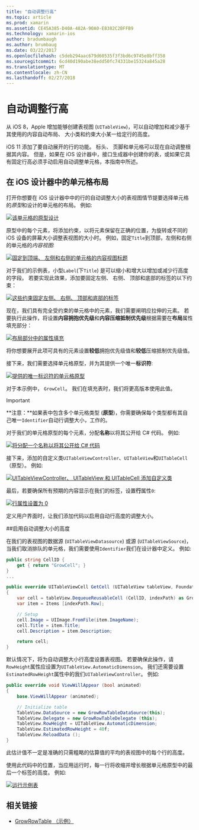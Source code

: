 ```yaml
---
title: "自动调整行高"
ms.topic: article
ms.prod: xamarin
ms.assetid: CE45A385-D40A-482A-90A0-E8382C2BFFB9
ms.technology: xamarin-ios
author: bradumbaugh
ms.author: brumbaug
ms.date: 03/22/2017
ms.openlocfilehash: c5deb294aac679d60535f3f3bd6c9745e8bff358
ms.sourcegitcommit: 6cd40d190abe38edd50fc74331be15324a845a28
ms.translationtype: MT
ms.contentlocale: zh-CN
ms.lasthandoff: 02/27/2018
---
```

# <a name="auto-sizing-row-height"></a>自动调整行高

从 iOS 8，Apple 增加能够创建表视图 (`UITableView`)，可以自动增加和减少基于其使用的内容自动布局、 大小类和约束大小某一给定行的高度。

iOS 11 添加了要自动展开的行的功能。 标头、 页脚和单元格可以现在自动调整根据其内容。 但是，如果在 iOS 设计器中，接口生成器中创建你的表，或如果它具有固定行高必须手动启用自动调整单元格，本指南中所述。

## <a name="cell-layout-in-the-ios-designer"></a>在 iOS 设计器中的单元格布局

打开你想要在 iOS 设计器中中的行的自动调整大小的表视图情节提要选择单元格的*原型*和设计的单元格的布局。 例如:

[ ![](autosizing-row-height-images/table01.png "该单元格的原型设计")](autosizing-row-height-images/table01.png)

原型中的每个元素，将添加约束，以将元素保留在正确的位置，为旋转或不同的 iOS 设备的屏幕大小调整表视图的大小时。 例如，固定`Title`到顶部，左侧和右侧的单元格的*内容视图*:

[ ![](autosizing-row-height-images/table02.png "固定到顶端、 左侧和右侧的单元格的内容视图标题")](autosizing-row-height-images/table02.png)

对于我们的示例表，小型`Label`(下`Title`) 是可以缩小和增大以增加或减少行高度的字段。 若要实现此效果，添加要固定左侧、 右侧、 顶部和底部的标签的以下约束：

[ ![](autosizing-row-height-images/table03.png "这些约束固定左侧、 右侧、 顶部和底部的标签")](autosizing-row-height-images/table03.png)

现在，我们具有完全受约束的单元格中的元素，我们需要阐明应拉伸的元素。 若要执行此操作，将设置**内容拥抱优先级**和**内容压缩抵制优先级**根据需要在**布局**属性填充部分：

[ ![](autosizing-row-height-images/table03a.png "布局部分中的属性填充")](autosizing-row-height-images/table03a.png)

将你想要展开此项可具有的元素设置**较低**拥抱优先级值和**较低**压缩抵制优先级值。

接下来，我们需要选择单元格原型，并为其提供一个唯一**标识符**:

[ ![](autosizing-row-height-images/table04.png "提供的唯一标识符的单元格原型")](autosizing-row-height-images/table04.png)

对于本示例中， `GrowCell`。 我们在填充表时，我们将更高版本使用此值。

> [!IMPORTANT]
> **注意：**如果表中包含多个单元格类型 (**原型**)，你需要确保每个类型都有其自己唯一`Identifier`自动行调整大小，工作的。

对于我们的单元格原型的每个元素，分配**名称**以将其公开给 C# 代码。 例如:

[ ![](autosizing-row-height-images/table05.png "将分配一个名称以将其公开给 C# 代码")](autosizing-row-height-images/table05.png)

接下来，添加的自定义类`UITableViewController`、`UITableView`和`UITableCell`（原型）。 例如: 

[ ![](autosizing-row-height-images/table06.png "UITableViewController、 UITableView 和 UITableCell 添加自定义类")](autosizing-row-height-images/table06.png)

最后，若要确保所有预期的内容显示在我们的标签，设置**行**属性`0`:

[ ![](autosizing-row-height-images/table06.png "行属性设置为 0")](autosizing-row-height-images/table06a.png)

定义用户界面时，让我们添加代码以启用自动行高度的调整大小。

##<a name="enabling-auto-resizing-height"></a>启用自动调整大小的高度

在我们的表视图的数据源 (`UITableViewDatasource`) 或源 (`UITableViewSource`)，当我们取消排队的单元格，我们需要使用`Identifier`我们在设计器中定义。 例如:

```csharp
public string CellID {
    get { return "GrowCell"; }
}
...

public override UITableViewCell GetCell (UITableView tableView, Foundation.NSIndexPath indexPath)
{
    var cell = tableView.DequeueReusableCell (CellID, indexPath) as GrowRowTableCell;
    var item = Items [indexPath.Row];

    // Setup
    cell.Image = UIImage.FromFile(item.ImageName);
    cell.Title = item.Title;
    cell.Description = item.Description;

    return cell;
}
```

默认情况下，将为自动调整大小行高度设置表视图。 若要确保此操作，请`RowHeight`属性应设置为`UITableView.AutomaticDimension`。 我们还需要设置`EstimatedRowHeight`属性中的我们`UITableViewController`。 例如:

```csharp
public override void ViewWillAppear (bool animated)
{
    base.ViewWillAppear (animated);

    // Initialize table
    TableView.DataSource = new GrowRowTableDataSource(this);
    TableView.Delegate = new GrowRowTableDelegate (this);
    TableView.RowHeight = UITableView.AutomaticDimension;
    TableView.EstimatedRowHeight = 40f;
    TableView.ReloadData ();
}
```

此估计值不一定是准确的只需粗略的估算值的平均的表视图中的每个行的高度。

使用此代码中的位置，当应用运行时，每一行将收缩并增长根据单元格原型中的最后一个标签的高度。 例如:

[ ![](autosizing-row-height-images/table07.png "运行示例表")](autosizing-row-height-images/table07.png)


## <a name="related-links"></a>相关链接

- [GrowRowTable （示例）](https://developer.xamarin.com/samples/monotouch/GrowRowTable/)
